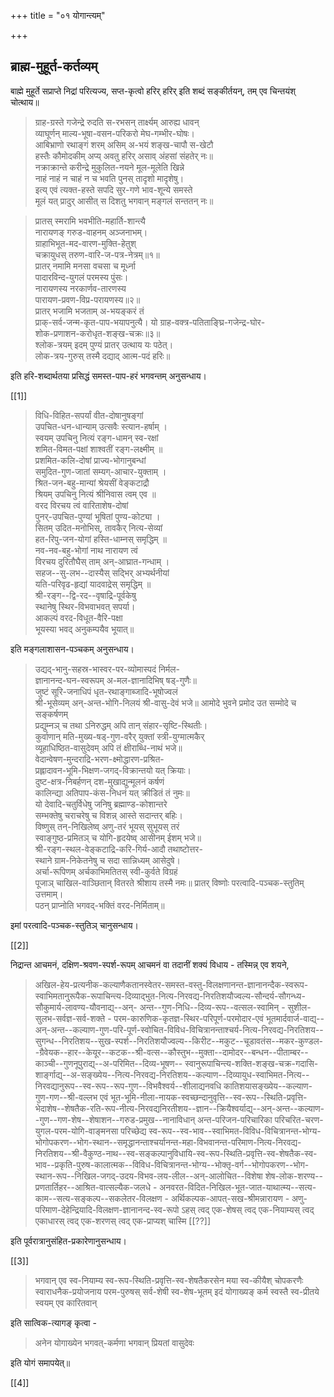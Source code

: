 +++
title = "०१ योगान्त्यम्"

+++
## ब्राह्म-मुहूर्त-कर्तव्यम्

बाह्मे मुहूर्ते सप्राप्ते निद्रां परित्यज्य, सप्त-कृत्वो हरिर् हरिर् इति शब्दं सङ्कीर्तयन्, तम् एव चिन्तयंश् चोत्थाय॥


> ग्राह-ग्रस्ते गजेन्द्रे रुदति स-रभसन् तार्क्ष्यम् आरुह्य धावन्  
व्याघूर्णन् माल्य-भूषा-वसन-परिकरो मेघ-गम्भीर-घोषः।  
आबिभ्राणो रथाङ्गं शरम् असिम् अ-भयं शङ्ख-चापौ स-खेटौ  
हस्तैः कौमोदकीम् अप्य् अवतु हरिर् असाव् अंहसां संहतेर् नः॥  
नक्राक्रान्ते करीन्द्रे मुकुलित-नयने मूल-मूलेति खिन्ने  
नाहं नाहं न चाहं न च भवति पुनस् तादृशो मादृशेषु।  
इत्य् एवं त्यक्त-हस्ते सपदि सुर-गणे भाव-शून्ये समस्ते  
मूलं यत् प्रादुर् आसीत् स दिशतु भगवान् मङ्गलं सन्ततन् नः॥

> प्रातस् स्मरामि भवभीति-महार्ति-शान्त्यै  
नारायणङ् गरुड-वाहनम् अञ्जनाभम्।  
ग्राहाभिभूत-मद-वारण-मुक्ति-हेतुश्  
चक्रायुधस् तरुण-वारि-ज-पत्र-नेत्रम्॥१॥  
प्रातर् नमामि मनसा वचसा च मूर्ध्ना  
पादारविन्द-युगलं परमस्य पुंसः।  
नारायणस्य नरकार्णव-तारणस्य  
पारायण-प्रवण-विप्र-परायणस्य॥२॥  
प्रातर् भजामि भजताम् अ-भयङ्करं तं  
प्राक्-सर्व-जन्म-कृत-पाप-भयापनुत्यै।
यो ग्राह-वक्त्र-पतिताङ्घ्रि-गजेन्द्र-घोर-  
शोक-प्रणाशन-करोधृत-शङ्ख-चक्रः॥३॥  
श्लोक-त्रयम् इदम् पुण्यं प्रातर् उत्थाय यः पठेत्।  
लोक-त्रय-गुरुस् तस्मै दद्याद् आत्म-पदं हरिः॥ 

इति हरि-शब्दार्थतया प्रसिद्धं समस्त-पाप-हरं भगवन्तम् अनुसन्धाय।

[[1]]

> विधि-विहित-सपर्यां वीत-दोषानुषङ्गां  
उपचित-धन-धान्याम् उत्सवैः स्त्यान-हर्षाम् ।  
स्वयम् उपचिनु नित्यं रङ्ग-धामन् स्व-रक्षां  
शमित-विमत-पक्षां शाश्वतीं रङ्ग-लक्ष्मीम् ॥  
प्रशमित-कलि-दोषां प्राज्य-भोगानुबन्धां  
समुदित-गुण-जातां सम्यग्-आचार-युक्ताम् ।  
श्रित-जन-बहु-मान्यां श्रेयसीं वेङ्कटाद्रौ  
श्रियम् उपचिनु नित्यं श्रीनिवास त्वम् एव ॥  
वरद विरचय त्वं वारिताशेष-दोषां  
पुनर्-उपचित-पुण्यां भूषितां पुण्य-कोट्या ।  
सितम् उदित-मनोभिस्, तावकैर् नित्य-सेव्यां  
हत-रिपु-जन-योगां हस्ति-धाम्नस् समृद्धिम् ॥  
नव-नव-बहु-भोगां नाथ नारायण त्वं  
विरचय दुरितौघैस् ताम् अन्-आघ्रात-गन्धाम् ।  
सहज--सु-लभ--दास्यैस् सद्भिर् अभ्यर्थनीयां  
यति-परिवृढ-हृद्यां यादवाद्रेस् समृद्धिम् ॥  
श्री-रङ्ग--द्वि-रद--वृषाद्रि-पूर्वकेषु  
स्थानेषु स्थिर-विभवाभवत् सपर्या।  
आकल्पं वरद-विधूत-वैरि-पक्षा  
भूयस्या भवद् अनुकम्पयैव भूयात्॥ 

इति मङ्गलाशासन-पञ्चकम् अनुसन्धाय।

> उद्यद्-भानु-सहस्र-भास्वर-पर-व्योमास्पदं निर्मल-  
ज्ञानानन्द-घन-स्वरूपम् अ-मल-ज्ञानादिभिष् षड्-गुणैः॥  
जुष्टं सूरि-जनाधिपं धृत-रथाङ्गाब्जादि-भूषोज्वलं  
श्री-भूसेव्यम् अन्-अन्त-भोगि-निलयं श्री-वासु-देवं भजे॥ 
आमोदे भुवने प्रमोद उत सम्मोदे च सङ्कर्षणम्  
प्रद्युम्नञ् च तथा ऽनिरुद्धम् अपि तान् संहार-सृष्टि-स्थितीः।  
कुर्वाणान् मति-मुख्य-षड्-गुण-वरैर् युक्तां स्त्री-युग्मात्मकैर्  
व्यूहाधिष्ठित-वासुदेवम् अपि तं क्षीराब्धि-नाथं भजे॥  
वेदान्वेषण-मुन्दराद्रि-भरण-क्ष्मोद्धारण-प्रश्रित-  
प्रह्लादावन-भूमि-भिक्षण-जगद्-विक्रान्तयो यत् क्रियाः।  
दुष्ट-क्षत्र-निबर्हणन् दश-मुखाद्युन्मूलनं कर्षणं  
कालिन्द्या अतिपाप-कंस-निधनं यत् क्रीडितं तं नुमः॥  
यो देवादि-चतुर्विधेषु जनिषु ब्रह्माण्ड-कोशान्तरे  
सम्भक्तेषु चराचरेषु च विशन्न् आस्ते सदान्तर् बहिः।  
विष्णुस् तन्-निखिलेष्व् अणु-तरं भूयस् सुभूयस् तरं  
स्वाङ्गुष्ठ-प्रमितञ् च योगि-हृदयेष्व् आसीनम् ईशम् भजे॥  
श्री-रङ्ग-स्थल-वेङ्कटाद्रि-करि-गिर्य-आदौ तथाष्टोत्तर-  
स्थाने ग्राम-निकेतनेषु च सदा सान्निध्यम् आसेदुषे।  
अर्चा-रूपिणम् अर्चकाभिमतितस् स्वी-कुर्वते विग्रहं  
पूजाञ् चाखिल-वाञ्छितान् वितरते श्रीशाय तस्मै नमः॥ 
प्रातर् विष्णोः परत्वादि-पञ्चक-स्तुतिम् उत्तमाम्।  
पठन् प्राप्नोति भगवद्-भक्तिं वरद-निर्मिताम्॥ 

इमां परत्वादि-पञ्चक-स्तुतिञ् चानुसन्धाय। 

[[2]]

निद्रान्त आचमनं, दक्षिण-श्रवण-स्पर्श-रूपम् आचमनं वा तदानीं शक्यं विधाय - तस्मिन्न् एव शयने, 

> अखिल-हेय-प्रत्यनीक-कल्याणैकतानस्वेतर-समस्त-वस्तु-विलक्षणानन्त-ज्ञानानन्दैक-स्वरूप- स्वाभिमतानुरूपैक-रूपाचिन्त्य-दिव्याद्भुत-नित्य-निरवद्य-निरतिशयौज्वल्य-सौन्दर्य-सौगन्ध्य-सौकुमार्य-लावण्य-यौवनाद्य्--अन्- अन्त--गुण-निधि--दिव्य-रूप--वत्सल-स्वामिन् - सुशील-सुलभ-सर्वज्ञ-सर्व-शक्ते - परम-कारुणिक-कृतज्ञ-स्थिर-परिपूर्ण-परमोदार-एवं भूतमार्दवार्ज-वाद्य्--अन्-अन्त--कल्याण-गुण-परि-पूर्ण-स्वोचित-विविध-विचित्रानन्ताश्चर्य-नित्य-निरवद्य-निरतिशय--सुगन्ध--निरतिशय--सुख-स्पर्श--निरतिशयौज्वल्य--किरीट--मकुट--चूडावतंस--मकर-कुण्डल--ग्रैवेयक--हार--केयूर--कटक--श्री-वत्स--कौस्तुभ--मुक्ता--दामोदर--बन्धन--पीताम्बर--काञ्ची--गुणनूपुराद्य्--अ-परिमित--दिव्य-भूषण-- स्वानुरूपाचिन्त्य-शक्ति-शङ्ख-चक्र-गदासि-शार्ङ्गाद्य्--अ-सङ्ख्येय--नित्य-निरवद्य-निरतिशय--कल्याण--दिव्यायुध-स्वाभिमत-नित्य--निरवद्यानुरूप--स्व-रूप--रूप-गुण--विभवैश्वर्य--शीलाद्यनवधि कातिशयासङ्ख्येय--कल्याण-गुण-गण--श्री-वल्लभ एवं भूत-भूमि-नीला-नायक-स्वच्छन्दानुवृत्ति--स्व-रूप--स्थिति-प्रवृत्ति-भेदाशेष--शेषतैक-रति-रूप-नीत्य-निरवद्यनिरतीशय--ज्ञान--क्रियैश्वर्याद्य्--अन्-अन्त--कल्याण--गुण--गण-शेष--शेषाशन--गरुड-प्रमुख--नानाविधान् अन्त-परिजन-परिचारिका परिचरित-चरण-युगल-परम-योगि-वाङ्मनसा परिच्छेद्य स्व-रूप--स्व-भाव--स्वाभिमत-विविध-विचित्रानन्त-भोग्य-भोगोपकरण--भोग-स्थान--समृद्धानन्ताश्चर्यानन्त-महा-विभवानन्त-परिमाण-नित्य-निरवद्य-निरतिशय--श्री-वैकुण्ठ-नाथ--स्व-सङ्कल्पानुविधायि-स्व-रूप-स्थिति-प्रवृत्ति-स्व-शेषतैक-स्व-भाव--प्रकृति-पुरुष-कालात्मक--विविध-विचित्रानन्त-भोग्य--भोक्तृ-वर्ग--भोगोपकरण--भोग-स्थान-रूप--निखिल-जगद्-उदय-विभव-लय-लील--अन्-आलोचित--विशेषा शेष-लोक-शरण्य--प्रणतार्तिहर--आश्रित-वात्सल्यैक-जलधे - अनवरत-विदित-निखिल-भूत-जात-याथात्म्य--सत्य-काम--सत्य-सङ्कल्प--सकलेतर-विलक्षण - अर्थिकल्पक-आपत्-सख-श्रीमन्नारायण - अणु-परिमाण-देहेन्द्रियादि-विलक्षण-ज्ञानानन्द-स्व-रूपो ऽहस् त्वद् एक-शेषस् त्वद् एक-नियाम्यस् त्वद् एकाधारस् त्वद् एक-शरणस् त्वद् एक-प्राप्यश् चास्मि [[??]]

इति पूर्वरात्रानुसंहित-प्रकारेणानुसन्धाय। 

[[3]]

> भगवान् एव स्व-नियाम्य स्व-रूप-स्थिति-प्रवृत्ति-स्व-शेषतैकरसेन मया स्व-कीयैश् चोपकरणैः स्वाराधनैक-प्रयोजनाय परम-पुरुषस् सर्व-शेषी स्व-शेष-भूतम् इदं योगाख्यङ् कर्म स्वस्तै स्व-प्रीतये स्वयम् एव कारितवान्

इति सात्विक-त्यागङ् कृत्वा - 

> अनेन योगाख्येन भगवत्-कर्मणा भगवान् प्रियतां वासुदेवः

इति योगं समापयेत्॥ 

[[4]]